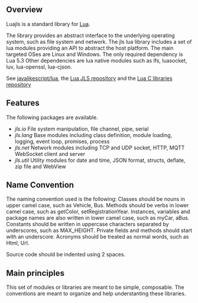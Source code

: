 ## Overview

Luajls is a standard library for [Lua](https://www.lua.org/).

The library provides an abstract interface to the underlying operating system, such as file system and network.
The jls lua library includes a set of lua modules providing an API to abstract the host platform. The main targeted OSes are Linux and Windows.
The only required dependency is Lua 5.3 Other dependencies are lua native modules such as lfs, luasocket, luv, lua-openssl, lua-cjson.

See [javalikescript/lua](http://javalikescript.free.fr/lua/),
the [Lua JLS repository](https://github.com/javalikescript/luajls)
and the [Lua C libraries repository](https://github.com/javalikescript/luaclibs)


## Features

The following packages are available.

* _jls.io_
File system manipulation, file channel, pipe, serial
* _jls.lang_
Base modules including class definition, module loading, logging, event loop, promises, process
* _jls.net_
Network modules including TCP and UDP socket, HTTP, MQTT WebSocket client and server
* _jls.util_
Utility modules for date and time, JSON format, structs, deflate, zip file and WebView


## Name Convention

The naming convention used is the following:
Classes should be nouns in upper camel case, such as Vehicle, Bus.
Methods should be verbs in lower camel case, such as getColor, setRegistrationYear.
Instances, variables and package names are also written in lower camel case, such as myCar, aBus.
Constants should be written in uppercase characters separated by underscores, such as MAX_HEIGHT.
Private fields and methods should start with an underscore.
Acronyms should be treated as normal words, such as Html, Url.

Source code should be indented using 2 spaces.

## Main principles

This set of modules or libraries are meant to be simple, composable.
The conventions are meant to organize and help understanting these libraries.
